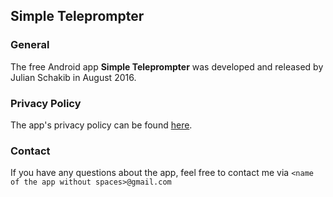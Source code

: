 ## Simple Teleprompter

### General

The free Android app **Simple Teleprompter** was developed and released by Julian Schakib in August 2016.

### Privacy Policy

The app's privacy policy can be found [here](/privacy_policy.html).

### Contact

If you have any questions about the app, feel free to contact me via `<name of the app without spaces>@gmail.com`